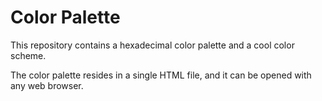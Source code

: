 # Color Palette
This repository contains a hexadecimal color palette and a cool color scheme.

The color palette resides in a single HTML file, and it can be opened with any web browser.
